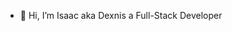 - 👋 Hi, I’m Isaac aka Dexnis a Full-Stack Developer
<!---
Dexnis8/Dexnis8 is a ✨ special ✨ repository because its `README.md` (this file) appears on your GitHub profile.
You can click the Preview link to take a look at your changes.
--->

